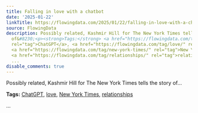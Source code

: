 ```yaml
---
title: Falling in love with a chatbot
date: '2025-01-22'
linkTitle: https://flowingdata.com/2025/01/22/falling-in-love-with-a-chatbot/
source: FlowingData
description: Possibly related, Kashmir Hill for The New York Times tells the story
  of&#8230;<p><strong>Tags:</strong> <a href="https://flowingdata.com/tag/chatgpt/"
  rel="tag">ChatGPT</a>, <a href="https://flowingdata.com/tag/love/" rel="tag">love</a>,
  <a href="https://flowingdata.com/tag/new-york-times/" rel="tag">New York Times</a>,
  <a href="https://flowingdata.com/tag/relationships/" rel="tag">relationships</a></p>
  ...
disable_comments: true
---
```

Possibly related, Kashmir Hill for The New York Times tells the story of&#8230;<p><strong>Tags:</strong> <a href="https://flowingdata.com/tag/chatgpt/" rel="tag">ChatGPT</a>, <a href="https://flowingdata.com/tag/love/" rel="tag">love</a>, <a href="https://flowingdata.com/tag/new-york-times/" rel="tag">New York Times</a>, <a href="https://flowingdata.com/tag/relationships/" rel="tag">relationships</a></p> ...